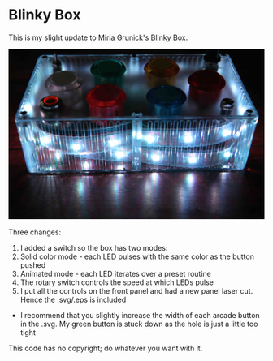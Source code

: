 # Blinky Box

This is my slight update to [Miria Grunick's Blinky Box](https://github.com/miria/BlinkyBox).

![Blinkybox](https://raw.githubusercontent.com/lindsayrgwatt/blinkybox/master/blinkybox.jpg)

Three changes:
1. I added a switch so the box has two modes:
  1. Solid color mode - each LED pulses with the same color as the button pushed
  2. Animated mode - each LED iterates over a preset routine
2. The rotary switch controls the speed at which LEDs pulse
3. I put all the controls on the front panel and had a new panel laser cut. Hence the .svg/.eps is included
  * I recommend that you slightly increase the width of each arcade button in the .svg. My green button is stuck down as the hole is just a little too tight

This code has no copyright; do whatever you want with it.